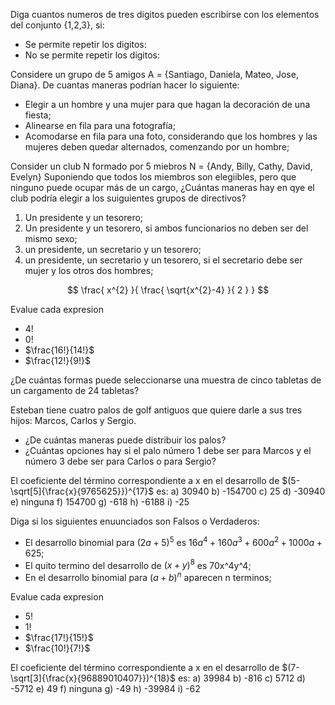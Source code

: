 Diga cuantos numeros de tres digitos pueden escribirse con los elementos del conjunto {1,2,3}, si:

- Se permite repetir los digitos:
- No se permite repetir los digitos:

Considere un grupo de 5 amigos A = {Santiago, Daniela, Mateo, Jose, Diana}.
De cuantas maneras podrían hacer lo siguiente:

- Elegir a un hombre y una mujer para que hagan la decoración de una fiesta;
- Alinearse en fila para una fotografía;
- Acomodarse en fila para una foto, considerando que los hombres y las mujeres deben quedar alternados, comenzando por un hombre;

Consider un club N formado por 5 miebros N = {Andy, Billy, Cathy, David, Evelyn}
Suponiendo que todos los miembros son elegiibles, pero que ninguno puede ocupar más de un cargo, ¿Cuántas maneras hay en qye el club podría elegir a los suiguientes grupos de directivos?

1. Un presidente y un tesorero;
2. Un presidente y un tesorero, si ambos funcionarios no deben ser del mismo sexo;
3. un presidente, un secretario y un tesorero;
4. un presidente, un secretario y un tesorero, si el secretario debe ser mujer y los otros dos hombres;

$$
\frac{
    x^{2}
}{
    \frac{
        \sqrt{x^{2}-4}
        }{
            2
            }
}
$$

Evalue cada expresion

- $4!$
- $0!$
- $\frac{16!}{14!}$
- $\frac{12!}{9!}$

¿De cuántas formas puede seleccionarse una muestra de cinco tabletas de un cargamento de 24 tabletas?

Esteban tiene cuatro palos de golf antiguos que quiere darle a sus tres hijos: Marcos, Carlos y Sergio.
- ¿De cuántas maneras puede distribuir los palos?
- ¿Cuántas opciones hay si el palo número 1 debe ser para Marcos y el número 3 debe ser para Carlos o para Sergio?

El coeficiente del término correspondiente a x en el desarrollo de $(5-\sqrt[5]{\frac{x}{9765625}})^{17}$ es:
a) 30940
b) -154700
c) 25
d) -30940
e) ninguna
f) 154700
g) -618
h) -6188
i) -25

Diga si los siguientes enuunciados son Falsos o Verdaderos:

- El desarrollo binomial para $(2a+5)^5$ es $16a^4+160a^3+600a^2+1000a+625$;
- El quito termino del desarrollo de $(x+y)^8$ es 70x^4y^4;
- En el desarrollo binomial para $(a+b)^n$ aparecen n terminos;

Evalue cada expresion

- $5!$
- $1!$
- $\frac{17!}{15!}$
- $\frac{10!}{7!}$

El coeficiente del término correspondiente a x en el desarrollo de $(7-\sqrt[3]{\frac{x}{96889010407}})^{18}$ es:
a) 39984
b) -816
c) 5712
d) -5712
e) 49
f) ninguna
g) -49
h) -39984
i) -62

